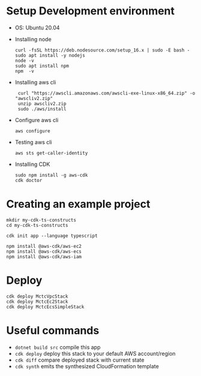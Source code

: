 # Setup Development environment

- OS: Ubuntu 20.04
* Installing node
    ```
    curl -fsSL https://deb.nodesource.com/setup_16.x | sudo -E bash -
    sudo apt install -y nodejs
    node -v
    sudo apt install npm
    npm  -v
    ```

* Installing aws cli
  ```
   curl "https://awscli.amazonaws.com/awscli-exe-linux-x86_64.zip" -o "awscliv2.zip"
   unzip awscliv2.zip
   sudo ./aws/install
   ```

- Configure aws cli
  ```
  aws configure
  ```

- Testing aws cli
  ```
  aws sts get-caller-identity
  ```

* Installing CDK 
  ```
  sudo npm install -g aws-cdk
  cdk doctor
  ```

# Creating an example project

```
mkdir my-cdk-ts-constructs
cd my-cdk-ts-constructs

cdk init app --language typescript

npm install @aws-cdk/aws-ec2
npm install @aws-cdk/aws-ecs
npm install @aws-cdk/aws-iam
```

# Deploy

```
cdk deploy MctcVpcStack 
cdk deploy MctcEc2Stack
cdk deploy MctcEcsSimpleStack
```

# Useful commands

* `dotnet build src` compile this app
* `cdk deploy`       deploy this stack to your default AWS account/region
* `cdk diff`         compare deployed stack with current state
* `cdk synth`        emits the synthesized CloudFormation template
